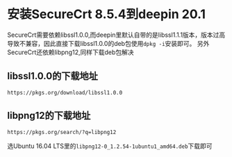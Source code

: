 # 安装SecureCrt 8.5.4到deepin 20.1



SecureCrt需要依赖libssl1.0.0,而deepin里默认自带的是libssl1.1.1版本，版本过高导致不兼容，因此直接下载libssl1.0.0的deb包使用`dpkg -i`安装即可。
另外SecureCrt还依赖libpng12,同样下载deb包解决

## libssl1.0.0的下载地址
`https://pkgs.org/download/libssl1.0.0`

## libpng12的下载地址
`https://pkgs.org/search/?q=libpng12`

选Ubuntu 16.04 LTS里的`libpng12-0_1.2.54-1ubuntu1_amd64.deb`下载即可

